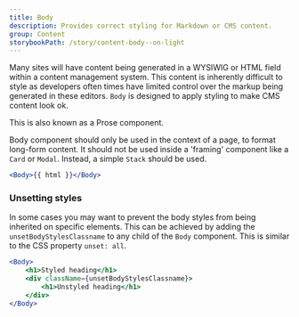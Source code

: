 ```yaml
---
title: Body
description: Provides correct styling for Markdown or CMS content.
group: Content
storybookPath: /story/content-body--on-light
---
```


Many sites will have content being generated in a WYSIWIG or HTML field within a content management system. This content is inherently difficult to style as developers often times have limited control over the markup being generated in these editors. `Body` is designed to apply styling to make CMS content look ok.

This is also known as a Prose component.

Body component should only be used in the context of a page, to format long-form content. It should not be used inside a 'framing' component like a `Card` or `Modal`. Instead, a simple `Stack` should be used.

```jsx
<Body>{{ html }}</Body>
```

### Unsetting styles

In some cases you may want to prevent the body styles from being inherited on specific elements. This can be achieved by adding the `unsetBodyStylesClassname` to any child of the `Body` component. This is similar to the CSS property `unset: all`.

```jsx
<Body>
	<h1>Styled heading</h1>
	<div className={unsetBodyStylesClassname}>
		<h1>Unstyled heading</h1>
	</div>
</Body>
```
